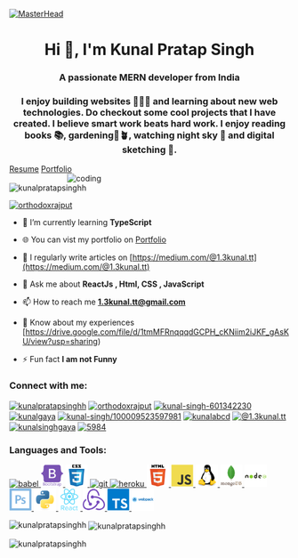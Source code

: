 [![MasterHead](https://blog.hubspot.com/hs-fs/hubfs/7a8f8d634013568124e130728834d47a.gif?width=1500&name=7a8f8d634013568124e130728834d47a.gif)](https://kunalpratapsinghh.io)
<h1 align="center">Hi 👋, I'm Kunal Pratap Singh</h1>
<h3 align="center">A passionate MERN developer from India</h3>
<h3 align="center">I enjoy building websites 👨🏻‍💻 and learning about new web technologies. Do checkout some cool projects that I have created. I believe smart work beats hard work. I enjoy reading books 📚, gardening🌱🪴, watching night sky 🌠 and digital sketching 🎨.</h3>
<a href="https://github.com/kunalpratapsinghh/kunalpratapsinghh/files/9694923/Kunal_Singh_Resume.pdf" download="Kunal_Singh_Resume">Resume</a>
<a href="https://kunalpratapportfolio.netlify.app/">Portfolio</a>
<img align="right" alt="coding" width="400" src="https://cdn.dribbble.com/users/1162077/screenshots/3848914/programmer.gif">

<p align="left"> <img src="https://komarev.com/ghpvc/?username=kunalpratapsinghh&label=Profile%20views&color=0e75b6&style=flat" alt="kunalpratapsinghh" /> </p>

<p align="left"> <a href="https://twitter.com/orthodoxrajput" target="blank"><img src="https://img.shields.io/twitter/follow/orthodoxrajput?logo=twitter&style=for-the-badge" alt="orthodoxrajput" /></a> </p>

- 🌱 I’m currently learning **TypeScript** 

- 🌐 You can vist my portfolio on [Portfolio](https://kunalsinghportfolio.netlify.app/#/)

- 📝 I regularly write articles on [https://medium.com/@1.3kunal.tt](https://medium.com/@1.3kunal.tt)

- 💬 Ask me about **ReactJs , Html, CSS , JavaScript**

- 📫 How to reach me **1.3kunal.tt@gmail.com**

- 📄 Know about my experiences [https://drive.google.com/file/d/1tmMFRnqqqdGCPH_cKNiim2iJKF_gAsKU/view?usp=sharing)

- ⚡ Fun fact **I am not Funny**

<h3 align="left">Connect with me:</h3>
<p align="left">
<a href="https://codepen.io/kunalpratapsinghh" target="blank"><img align="center" src="https://raw.githubusercontent.com/rahuldkjain/github-profile-readme-generator/master/src/images/icons/Social/codepen.svg" alt="kunalpratapsinghh" height="30" width="40" /></a>
<a href="https://twitter.com/orthodoxrajput" target="blank"><img align="center" src="https://raw.githubusercontent.com/rahuldkjain/github-profile-readme-generator/master/src/images/icons/Social/twitter.svg" alt="orthodoxrajput" height="30" width="40" /></a>
<a href="https://linkedin.com/in/kunal-singh-601342230" target="blank"><img align="center" src="https://raw.githubusercontent.com/rahuldkjain/github-profile-readme-generator/master/src/images/icons/Social/linked-in-alt.svg" alt="kunal-singh-601342230" height="30" width="40" /></a>
<a href="https://codesandbox.com/kunalgaya" target="blank"><img align="center" src="https://raw.githubusercontent.com/rahuldkjain/github-profile-readme-generator/master/src/images/icons/Social/codesandbox.svg" alt="kunalgaya" height="30" width="40" /></a>
<a href="https://fb.com/kunal-singh/100009523597981" target="blank"><img align="center" src="https://raw.githubusercontent.com/rahuldkjain/github-profile-readme-generator/master/src/images/icons/Social/facebook.svg" alt="kunal-singh/100009523597981" height="30" width="40" /></a>
<a href="https://instagram.com/kunalabcd" target="blank"><img align="center" src="https://raw.githubusercontent.com/rahuldkjain/github-profile-readme-generator/master/src/images/icons/Social/instagram.svg" alt="kunalabcd" height="30" width="40" /></a>
<a href="https://medium.com/@1.3kunal.tt" target="blank"><img align="center" src="https://raw.githubusercontent.com/rahuldkjain/github-profile-readme-generator/master/src/images/icons/Social/medium.svg" alt="@1.3kunal.tt" height="30" width="40" /></a>
<a href="https://www.youtube.com/c/kunalsinghgaya" target="blank"><img align="center" src="https://raw.githubusercontent.com/rahuldkjain/github-profile-readme-generator/master/src/images/icons/Social/youtube.svg" alt="kunalsinghgaya" height="30" width="40" /></a>
<a href="https://discord.gg/5984" target="blank"><img align="center" src="https://raw.githubusercontent.com/rahuldkjain/github-profile-readme-generator/master/src/images/icons/Social/discord.svg" alt="5984" height="30" width="40" /></a>
</p>

<h3 align="left">Languages and Tools:</h3>
<p align="left"> <a href="https://babeljs.io/" target="_blank" rel="noreferrer"> <img src="https://www.vectorlogo.zone/logos/babeljs/babeljs-icon.svg" alt="babel" width="40" height="40"/> </a> <a href="https://getbootstrap.com" target="_blank" rel="noreferrer"> <img src="https://raw.githubusercontent.com/devicons/devicon/master/icons/bootstrap/bootstrap-plain-wordmark.svg" alt="bootstrap" width="40" height="40"/> </a> <a href="https://www.w3schools.com/css/" target="_blank" rel="noreferrer"> <img src="https://raw.githubusercontent.com/devicons/devicon/master/icons/css3/css3-original-wordmark.svg" alt="css3" width="40" height="40"/> </a> <a href="https://git-scm.com/" target="_blank" rel="noreferrer"> <img src="https://www.vectorlogo.zone/logos/git-scm/git-scm-icon.svg" alt="git" width="40" height="40"/> </a> <a href="https://heroku.com" target="_blank" rel="noreferrer"> <img src="https://www.vectorlogo.zone/logos/heroku/heroku-icon.svg" alt="heroku" width="40" height="40"/> </a> <a href="https://www.w3.org/html/" target="_blank" rel="noreferrer"> <img src="https://raw.githubusercontent.com/devicons/devicon/master/icons/html5/html5-original-wordmark.svg" alt="html5" width="40" height="40"/> </a> <a href="https://developer.mozilla.org/en-US/docs/Web/JavaScript" target="_blank" rel="noreferrer"> <img src="https://raw.githubusercontent.com/devicons/devicon/master/icons/javascript/javascript-original.svg" alt="javascript" width="40" height="40"/> </a> <a href="https://www.linux.org/" target="_blank" rel="noreferrer"> <img src="https://raw.githubusercontent.com/devicons/devicon/master/icons/linux/linux-original.svg" alt="linux" width="40" height="40"/> </a> <a href="https://www.mongodb.com/" target="_blank" rel="noreferrer"> <img src="https://raw.githubusercontent.com/devicons/devicon/master/icons/mongodb/mongodb-original-wordmark.svg" alt="mongodb" width="40" height="40"/> </a> <a href="https://nodejs.org" target="_blank" rel="noreferrer"> <img src="https://raw.githubusercontent.com/devicons/devicon/master/icons/nodejs/nodejs-original-wordmark.svg" alt="nodejs" width="40" height="40"/> </a> <a href="https://www.photoshop.com/en" target="_blank" rel="noreferrer"> <img src="https://raw.githubusercontent.com/devicons/devicon/master/icons/photoshop/photoshop-line.svg" alt="photoshop" width="40" height="40"/> </a> <a href="https://www.python.org" target="_blank" rel="noreferrer"> <img src="https://raw.githubusercontent.com/devicons/devicon/master/icons/python/python-original.svg" alt="python" width="40" height="40"/> </a> <a href="https://reactjs.org/" target="_blank" rel="noreferrer"> <img src="https://raw.githubusercontent.com/devicons/devicon/master/icons/react/react-original-wordmark.svg" alt="react" width="40" height="40"/> </a> <a href="https://redux.js.org" target="_blank" rel="noreferrer"> <img src="https://raw.githubusercontent.com/devicons/devicon/master/icons/redux/redux-original.svg" alt="redux" width="40" height="40"/> </a> <a href="https://www.typescriptlang.org/" target="_blank" rel="noreferrer"> <img src="https://raw.githubusercontent.com/devicons/devicon/master/icons/typescript/typescript-original.svg" alt="typescript" width="40" height="40"/> </a> <a href="https://webpack.js.org" target="_blank" rel="noreferrer"> <img src="https://raw.githubusercontent.com/devicons/devicon/d00d0969292a6569d45b06d3f350f463a0107b0d/icons/webpack/webpack-original-wordmark.svg" alt="webpack" width="40" height="40"/> </a> </p>

<p><img align="left" src="https://github-readme-stats.vercel.app/api/top-langs?username=kunalpratapsinghh&show_icons=true&locale=en&layout=compact" alt="kunalpratapsinghh" /></p>

<p>&nbsp;<img align="center" src="https://github-readme-stats.vercel.app/api?username=kunalpratapsinghh&show_icons=true&locale=en" alt="kunalpratapsinghh" /></p>

<p><img align="center" src="https://github-readme-streak-stats.herokuapp.com/?user=kunalpratapsinghh&" alt="kunalpratapsinghh" /></p>
